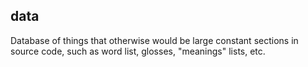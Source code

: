 data
-----

Database of things that otherwise would be large constant sections in source code, such as
word list, glosses, "meanings" lists, etc.

